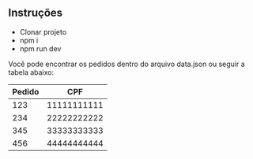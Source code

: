 ## Instruções

- Clonar projeto
- npm i
- npm run dev

Você pode encontrar os pedidos dentro do arquivo data.json ou seguir a tabela abaixo:

Pedido        | CPF
------------- | -------------
123           | 11111111111
234           | 22222222222
345           | 33333333333
456           | 44444444444
